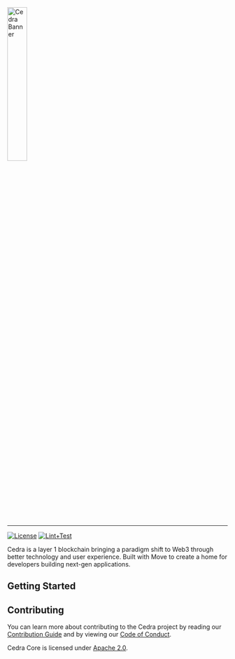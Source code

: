 <a href="https://cedra.dev">
	<img width="30%" src="https://cedra.network/images/logo.svg" alt="Cedra Banner" />
</a>

---

[![License](https://img.shields.io/badge/license-Apache-green.svg)](LICENSE)
[![Lint+Test](https://github.com/cedra-labs/cedra-network/actions/workflows/lint-test.yaml/badge.svg)](https://github.com/cedra-labs/cedra-network/actions/workflows/lint-test.yaml)

Cedra is a layer 1 blockchain bringing a paradigm shift to Web3 through better technology and user experience. Built with Move to create a home for developers building next-gen applications.

## Getting Started


## Contributing

You can learn more about contributing to the Cedra project by reading our [Contribution Guide](https://github.com/cedra-labs/cedra-network/blob/main/CONTRIBUTING.md) and by viewing our [Code of Conduct](https://github.com/cedra-labs/cedra-network/blob/main/CODE_OF_CONDUCT.md).

Cedra Core is licensed under [Apache 2.0](https://github.com/cedra-labs/cedra-network/blob/main/LICENSE).
